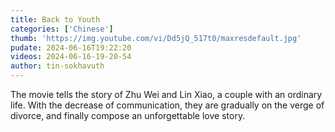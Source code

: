 ```yaml
---
title: Back to Youth
categories: ['Chinese']
thumb: 'https://img.youtube.com/vi/Dd5jQ_517t0/maxresdefault.jpg'
pudate: 2024-06-16T19:22:20
videos: 2024-06-16-19-20-54
author: tin-sokhavuth
---
```

The movie tells the story of Zhu Wei and Lin Xiao, a couple with an ordinary life. With the decrease of communication, they are gradually on the verge of divorce, and finally compose an unforgettable love story.